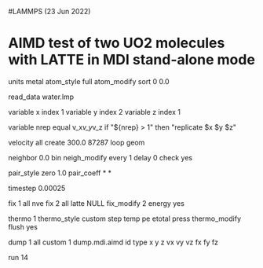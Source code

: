 #LAMMPS (23 Jun 2022)
# AIMD test of two UO2 molecules with LATTE in MDI stand-alone mode

units           metal
atom_style      full
atom_modify     sort 0 0.0

read_data       water.lmp

variable  x index 1
variable  y index 2
variable  z index 1

variable        nrep equal v_x*v_y*v_z
if              "${nrep} > 1" then "replicate $x $y $z"

velocity        all create 300.0 87287 loop geom

neighbor        0.0 bin
neigh_modify    every 1 delay 0 check yes

pair_style      zero 1.0
pair_coeff  * *


timestep        0.00025

fix             1 all nve
fix   2 all latte NULL
fix_modify 2 energy yes

thermo 1
thermo_style    custom step temp pe etotal press
thermo_modify flush yes

dump            1 all custom 1 dump.mdi.aimd                 id type x y z vx vy vz fx fy fz

run             14

